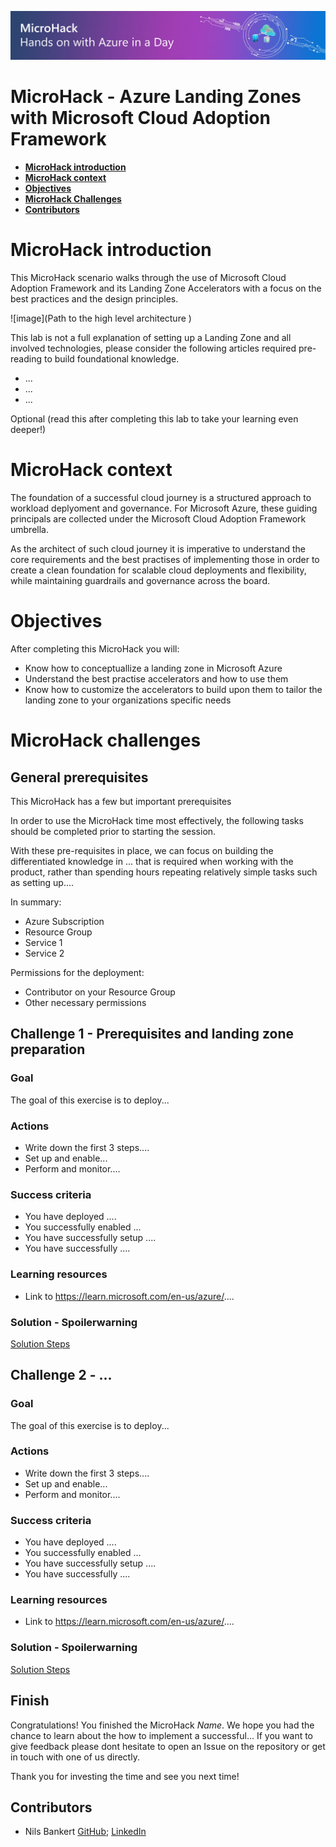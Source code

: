 ![image](img/1920x300_EventBanner_MicroHack_General_wText.jpg)

# **MicroHack - Azure Landing Zones with Microsoft Cloud Adoption Framework**

- [**MicroHack introduction**](#MicroHack-introduction)
- [**MicroHack context**](#microhack-context)
- [**Objectives**](#objectives)
- [**MicroHack Challenges**](#microhack-challenges)
- [**Contributors**](#contributors)

# MicroHack introduction

This MicroHack scenario walks through the use of Microsoft Cloud Adoption Framework and its Landing Zone Accelerators with a focus on the best practices and the design principles.

![image](Path to the high level architecture )

This lab is not a full explanation of setting up a Landing Zone and all involved technologies, please consider the following articles required pre-reading to build foundational knowledge.

- ...
- ...
- ...

Optional (read this after completing this lab to take your learning even deeper!)

# MicroHack context

The foundation of a successful cloud journey is a structured approach to workload deplyoment and governance. For Microsoft Azure, these guiding principals are collected under the Microsoft Cloud Adoption Framework umbrella.

As the architect of such cloud journey it is imperative to understand the core requirements and the best practises of implementing those in order to create a clean foundation for scalable cloud deployments and flexibility, while maintaining guardrails and governance across the board.

# Objectives

After completing this MicroHack you will:

- Know how to conceptuallize a landing zone in Microsoft Azure
- Understand the best practise accelerators and how to use them
- Know how to customize the accelerators to build upon them to tailor the landing zone to your organizations specific needs

# MicroHack challenges

## General prerequisites

This MicroHack has a few but important prerequisites

In order to use the MicroHack time most effectively, the following tasks should be completed prior to starting the session.

With these pre-requisites in place, we can focus on building the differentiated knowledge in ... that is required when working with the product, rather than spending hours repeating relatively simple tasks such as setting up....

In summary:

- Azure Subscription
- Resource Group
- Service 1
- Service 2

Permissions for the deployment:

- Contributor on your Resource Group
- Other necessary permissions

## Challenge 1 - Prerequisites and landing zone preparation

### Goal

The goal of this exercise is to deploy...

### Actions

- Write down the first 3 steps....
- Set up and enable...
- Perform and monitor....

### Success criteria

- You have deployed ....
- You successfully enabled ...
- You have successfully setup ....
- You have successfully ....

### Learning resources

- Link to https://learn.microsoft.com/en-us/azure/....

### Solution - Spoilerwarning

[Solution Steps](./walkthrough/challenge-1/solution.md)

## Challenge 2 - ...

### Goal

The goal of this exercise is to deploy...

### Actions

- Write down the first 3 steps....
- Set up and enable...
- Perform and monitor....

### Success criteria

- You have deployed ....
- You successfully enabled ...
- You have successfully setup ....
- You have successfully ....

### Learning resources

- Link to https://learn.microsoft.com/en-us/azure/....

### Solution - Spoilerwarning

[Solution Steps](./walkthrough/challenge-2/solution.md)

## Finish

Congratulations! You finished the MicroHack _Name_. We hope you had the chance to learn about the how to implement a successful...
If you want to give feedback please dont hesitate to open an Issue on the repository or get in touch with one of us directly.

Thank you for investing the time and see you next time!

## Contributors

- Nils Bankert [GitHub](https://github.com/nilsbankert); [LinkedIn](https://www.linkedin.com/in/nilsbankert/)
